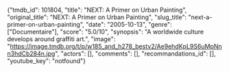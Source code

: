 {"tmdb_id": 101804, "title": "NEXT: A Primer on Urban Painting", "original_title": "NEXT: A Primer on Urban Painting", "slug_title": "next-a-primer-on-urban-painting", "date": "2005-10-13", "genre": ["Documentaire"], "score": "5.0/10", "synopsis": "A worldwide culture develops around graffiti art.", "image": "https://image.tmdb.org/t/p/w185_and_h278_bestv2/Ae9ehdKpL9S6uMpNnn3hdCb284n.jpg", "actors": [], "comments": [], "recommandations_id": [], "youtube_key": "notfound"}